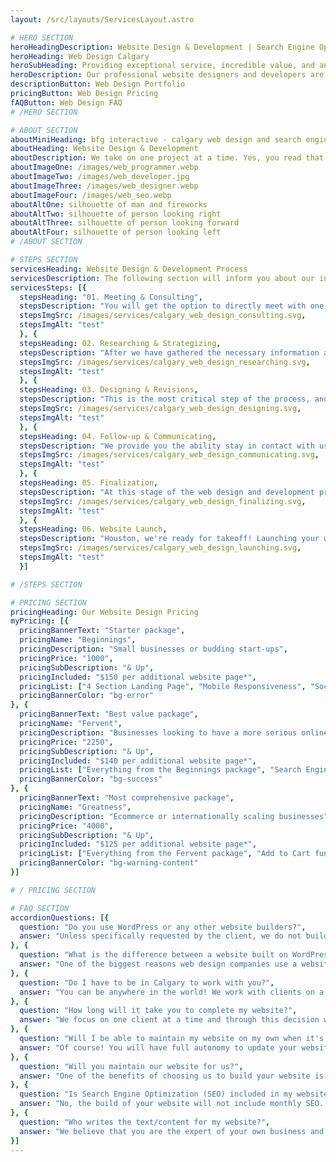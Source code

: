 ```yaml
---
layout: /src/layouts/ServicesLayout.astro

# HERO SECTION
heroHeadingDescription: Website Design & Development | Search Engine Optimization | Social Media Marketing
heroHeading: Web Design Calgary
heroSubHeading: Providing exceptional service, incredible value, and an enjoyable experience.
heroDescription: Our professional website designers and developers are experts in crafting gorgeous, and highly performant websites. In combination with our skilled SEO specialists, BFG Interactive is confident in providing an unparalelled website experience for your visitors, and ultimately, an exceptional value for you.
descriptionButton: Web Design Portfolio
pricingButton: Web Design Pricing
fAQButton: Web Design FAQ
# /HERO SECTION

# ABOUT SECTION
aboutMiniHeading: bfg interactive - calgary web design and search engine optimization
aboutHeading: Website Design & Development
aboutDescription: We take on one project at a time. Yes, you read that right - one project at a time. We know how big of a decision it is for a business to choose us as their website designer & developer, and we take that on as a token of belief and trust. Just as you have chosen to believe in us, we have decided to provide your business with undivided attention and plan to deliver a fantastic product on time. 
aboutImageOne: /images/web_programmer.webp
aboutImageTwo: /images/web_developer.jpg
aboutImageThree: /images/web_designer.webp
aboutImageFour: /images/web_seo.webp
aboutAltOne: silhouette of man and fireworks
aboutAltTwo: silhouette of person looking right
aboutAltThree: silhouette of person looking forward
aboutAltFour: silhouette of person looking left
# /ABOUT SECTION

# STEPS SECTION
servicesHeading: Website Design & Development Process
servicesDescription: The following section will inform you about our intuitive and hassle-free web design and development process!
servicesSteps: [{
  stepsHeading: "01. Meeting & Consulting", 
  stepsDescription: "You will get the option to directly meet with one of our team members either in real life, or through an online appointment. This initial consultation will allow our company to better understand your needs.", 
  stepsImgSrc: /images/services/calgary_web_design_consulting.svg, 
  stepsImgAlt: "test" 
  }, {
  stepsHeading: 02. Researching & Strategizing, 
  stepsDescription: "After we have gathered the necessary information about your business, our team members will research, deliberate, and strategise an approach that we believe will best accomplish your business's website goals.", 
  stepsImgSrc: /images/services/calgary_web_design_researching.svg, 
  stepsImgAlt: "test"
  }, {
  stepsHeading: 03. Designing & Revisions, 
  stepsDescription: "This is the most critical step of the process, and thus will take the most amount of time. Our web designers will present you an initial design idea for your website. If you're unhappy with the current design, we will try our best to accommodate your vision through our revision process.", 
  stepsImgSrc: /images/services/calgary_web_design_designing.svg, 
  stepsImgAlt: "test"
  }, {
  stepsHeading: 04. Follow-up & Communicating, 
  stepsDescription: "We provide you the ability stay in contact with us as much as you would like - if this requires daily check-ins, then we would be happy to do just that! If you'd like to speak to us only once we have finished with your website, then that is also an option!", 
  stepsImgSrc: /images/services/calgary_web_design_communicating.svg, 
  stepsImgAlt: "test"
  }, {
  stepsHeading: 05. Finalization, 
  stepsDescription: "At this stage of the web design and development process, we will impart you with the necessary knowledge to best maintain your website if you choose to do so manually.", 
  stepsImgSrc: /images/services/calgary_web_design_finalizing.svg, 
  stepsImgAlt: "test"
  }, {
  stepsHeading: 06. Website Launch, 
  stepsDescription: "Houston, we're ready for takeoff! Launching your website doesn't need to be stressful, and it shouldn't be stressful! This is an exciting time for you, go you!", 
  stepsImgSrc: /images/services/calgary_web_design_launching.svg, 
  stepsImgAlt: "test"
  }]

# /STEPS SECTION

# PRICING SECTION
pricingHeading: Our Website Design Pricing
myPricing: [{
  pricingBannerText: "Starter package",
  pricingName: "Beginnings",
  pricingDescription: "Small businesses or budding start-ups",
  pricingPrice: "1000",
  pricingSubDescription: "& Up",
  pricingIncluded: "$150 per additional website page*",
  pricingList: ["4 Section Landing Page", "Mobile Responsiveness", "Social Media Integration", "Contact Form", "Google Maps", "Max. 2 Rounds of Revisions"],
  pricingBannerColor: "bg-error"
}, {
  pricingBannerText: "Best value package",
  pricingName: "Fervent",
  pricingDescription: "Businesses looking to have a more serious online presence",
  pricingPrice: "2250",
  pricingSubDescription: "& Up",
  pricingIncluded: "$140 per additional website page*",
  pricingList: ["Everything from the Beginnings package", "Search Engine Optimization", "Google Analytics", "Google My Business Setup", "Mailing List", "Image Gallery","Max. 2 Rounds of Revisions", ],
  pricingBannerColor: "bg-success"
}, {
  pricingBannerText: "Most comprehensive package",
  pricingName: "Greatness",
  pricingDescription: "Ecommerce or internationally scaling businesses",
  pricingPrice: "4000",
  pricingSubDescription: "& Up",
  pricingIncluded: "$125 per additional website page*",
  pricingList: ["Everything from the Fervent package", "Add to Cart functionality", "1 Product Page", "Checkout Integration", "Shipping Calculator", "Custom Brand Integration", "Blog Page", "Max. 3 Rounds of Revisions"],
  pricingBannerColor: "bg-warning-content"
}]

# / PRICING SECTION

# FAQ SECTION
accordionQuestions: [{
  question: "Do you use WordPress or any other website builders?",
  answer: "Unless specifically requested by the client, we do not build any of our websites using WordPress, or any other website builders. We are proud to say that each and every single one of our projects are built by our expert developers using up to date and state of the art technologies - this is how we set ourselves apart from the competition."
}, {
  question: "What is the difference between a website built on WordPress or other website builders vs. your developed websites?",
  answer: "One of the biggest reasons web design companies use a website builder is because of how quick it is to create a website from it - which is a great option if you were building a website by yourself. Website builders suffer from limited capabilities, performance issues, potential security vulnerabilities, and limited personalizations. Websites developed with us have higher capabilities, increased performance, less security vulnerabilities, and are fully customizable and personalized. All of this for the same or lesser price compared to our competition."
}, {
  question: "Do I have to be in Calgary to work with you?",
  answer: "You can be anywhere in the world! We work with clients on a global basis and have the ability to communicate with you either through email, or scheduled online meetings."
}, {
  question: "How long will it take you to complete my website?",
  answer: "We focus on one client at a time and through this decision we are able to complete our projects rather quickly. Our standard timeline is 1 - 6 weeks and is highly dependent on many factors such as: size of the project, revisions, communication time, etc. "
}, {
  question: "Will I be able to maintain my website on my own when it's finished?",
  answer: "Of course! You will have full autonomy to update your website's text, pictures, products and pricing can all be easily changed on your own. However, if you are seeking to add any more complex changes such as functionalities, design, and/or structural changes, we recommend you do so with a professional developer's assistance. "
}, {
  question: "Will you maintain our website for us?",
  answer: "One of the benefits of choosing us to build your website is the fact that we will impart you with the knowledge to update minor changes on your website such as text, pictures, products, and pricing. If you require any assistance for more complicated developments such as design or structural changes, you can contact us about your requirements and we can provide an hourly quote based on your request."
}, {
  question: "Is Search Engine Optimization (SEO) included in my website build?",
  answer: "No, the build of your website will not include monthly SEO. All of the content such as text, photos, and video added to your website are seen by Google, but it doesn't necessarily mean that you will rank #1. For every single website on the internet, SEO is a constantly ongoing process and requires time and research. We do provide an SEO Boost (one time fee) which is included in the Fervent & Greatness packages. If you'd like to include our SEO Boost in your Beginnings package, it will cost an extra $500. Additionally, we can provide ongoing SEO support at a fixed monthly fee - contact us for more information!"
}, {
  question: "Who writes the text/content for my website?",
  answer: "We believe that you are the expert of your own business and understand it way better than we do, and so we will be requiring you to provide us all of the text content for your website. If you require assistance from us, please reach out and we can discuss the best solution possible. "
}]
---
```

